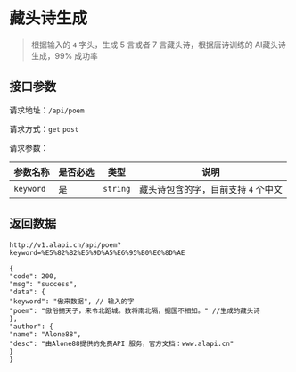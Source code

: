 # 藏头诗生成

> 根据输入的 `4` 字头，生成 5 言或者 7 言藏头诗，根据唐诗训练的 AI藏头诗生成，99% 成功率

## 接口参数

请求地址：`/api/poem	`

请求方式：`get` `post`

请求参数：

| 参数名称  | 是否必选 | 类型     | 说明                                |
| --------- | -------- | -------- | ----------------------------------- |
| `keyword` | 是       | `string` | 藏头诗包含的字，目前支持 `4` 个中文 |

## 返回数据
`http://v1.alapi.cn/api/poem?keyword=%E5%82%B2%E6%9D%A5%E6%95%B0%E6%8D%AE`

```json5
{
"code": 200,
"msg": "success",
"data": {
"keyword": "傲来数据", // 输入的字
"poem": "傲俗拥天子，来令北蹈城。数将南北隔，据国不相知。" //生成的藏头诗
},
"author": {
"name": "Alone88",
"desc": "由Alone88提供的免费API 服务，官方文档：www.alapi.cn"
}
}
```

